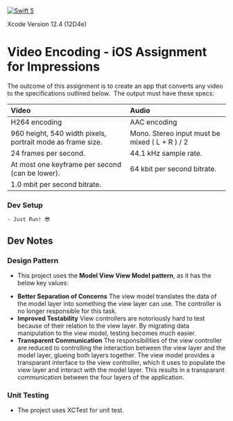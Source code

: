 [![Swift 5](https://img.shields.io/badge/Swift-5-green.svg?style=flat)](https://swift.org/)

Xcode Version 12.4 (12D4e) 

# Video Encoding - iOS Assignment for Impressions #

The outcome of this assignment is to create an app that converts any video to the specifications outlined below. 
The output must have these specs:

| Video | Audio |
| :---     | :---     |
| H264 encoding | AAC encoding |
| 960 height, 540 width pixels, portrait mode as frame size. | Mono. Stereo input must be mixed ( L + R ) / 2 |
| 24 frames per second. | 44.1 kHz sample rate. | 
| At most one keyframe per second (can be lower). | 64 kbit per second bitrate. |
| 1.0 mbit per second bitrate. | |


### Dev Setup
```
- Just Run! 😎
```

## Dev Notes ##

### Design Pattern
- This project uses the **Model View View Model pattern**, as it has the below key values:
* **Better Separation of Concerns** The view model translates the data of the model layer into something the view layer can use. The controller is no longer responsible for this task.
* **Improved Testability** View controllers are notoriously hard to test because of their relation to the view layer. By migrating data manipulation to the view model, testing becomes much easier.
* **Transparent Communication** The responsibilities of the view controller are reduced to controlling the interaction between the view layer and the model layer, glueing both layers together. The view model provides a transparant interface to the view controller, which it uses to populate the view layer and interact with the model layer. This results in a transparant communication between the four layers of the application.

### Unit Testing
- The project uses XCTest for unit test.

